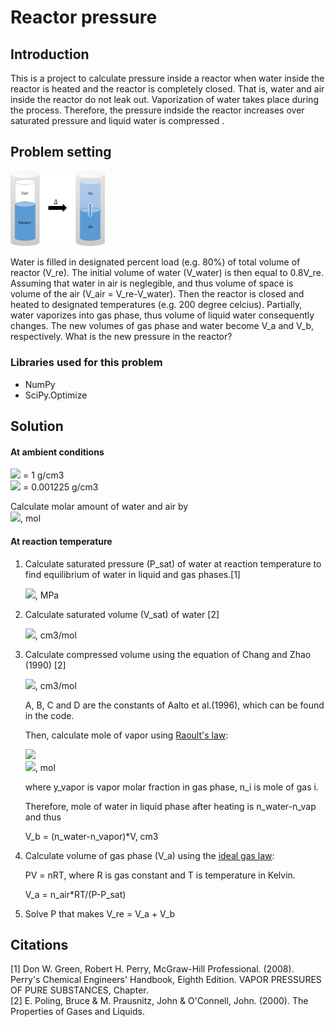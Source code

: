 # Reactor pressure
## Introduction
This is a project to calculate pressure inside a reactor when water inside the reactor is heated and the reactor is completely closed. That is, water and air inside the reactor do not leak out. Vaporization of water takes place during the process. Therefore, the pressure indside the reactor increases over saturated pressure and liquid water is compressed . 

## Problem setting
<img src="https://github.com/pangnattacha/reactor_pressure/blob/master/reactor.png" width="30%" height="30%">

Water is filled in designated percent load (e.g. 80%) of total volume of reactor (V_re). The initial volume of water (V_water) is then equal to 0.8V_re. Assuming that water in air is neglegible, and thus volume of space is volume of the air (V_air = V_re-V_water). Then the reactor is closed and heated to designated temperatures (e.g. 200 degree celcius). Partially, water vaporizes into gas phase, thus volume of liquid water consequently changes. The new volumes of gas phase and water become V_a and V_b, respectively. What is the new pressure in the reactor?

### Libraries used for this problem
- NumPy
- SciPy.Optimize

## Solution
#### At ambient conditions
<img src="https://latex.codecogs.com/gif.latex?%5Crho_%7Bwater%7D"> = 1 g/cm3 </br>
<img src="https://latex.codecogs.com/gif.latex?%5Crho_%7Bair%7D"> = 0.001225 g/cm3 </br>

Calculate molar amount of water and air by </br>
<img src="https://latex.codecogs.com/gif.latex?n%3D%20%5Cfrac%7BV*%5Crho%7D%7Bmolecular%20weight%7D">, mol
#### At reaction temperature
1. Calculate saturated pressure (P_sat) of water at reaction temperature to find equilibrium of water in liquid and gas phases.[1]</br>

    <img src="https://latex.codecogs.com/gif.latex?P_%7Bsat%7D%20%3D%20exp%28C1&plus;C2/T&plus;C3lnT&plus;C4T%5E%7BC5%7D%29">, MPa </br>

2. Calculate saturated volume (V_sat) of water [2]</br>

    <img src="https://latex.codecogs.com/gif.latex?V_%7Bsat%7D%20%3D%20V_cZ_c%5E%7B1-%28T/T_c%29%5E%7B2/7%7D%7D">, cm3/mol

3. Calculate compressed volume using the equation of Chang and Zhao (1990) [2] </br>

    <img src="https://latex.codecogs.com/gif.latex?V%3DV_s%5Cfrac%7BAP_c&plus;C%5E%7B%28D-Tr%29%5EB%7D%28P-P_%7Bsat%7D%29%7D%7BAP_c&plus;C%28P-P_%7Bsat%7D%29%7D">, cm3/mol </br>

    A, B, C and D are the constants of Aalto et al.(1996), which can be found in the code.

    Then, calculate mole of vapor using [Raoult's law](https://chemistry.tutorvista.com/inorganic-chemistry/raoults-law.html): </br>

    <img src="https://latex.codecogs.com/gif.latex?y_%7Bvapor%7D%3D%5Cfrac%7Bn_%7Bvapor%7D%7D%7Bn_%7Bvapor%7D&plus;n_%7Bair%7D%7D%3D%5Cfrac%7BP_%7Bsat%7D%7D%7BP%7D"></br>
    <img src="https://latex.codecogs.com/gif.latex?n_%7Bvapor%7D%3Dn_%7Bair%7D%5Cfrac%7BP_%7Bsat%7D%7D%7BP-P_%7Bsat%7D%7D">, mol

    where y_vapor is vapor molar fraction in gas phase, n_i is mole of gas i.

    Therefore, mole of water in liquid phase after heating is n_water-n_vap and thus</br>

    V_b = (n_water-n_vapor)*V, cm3

4. Calculate volume of gas phase (V_a) using the [ideal gas law](https://en.wikipedia.org/wiki/Ideal_gas_law):</br>

    PV = nRT, where R is gas constant and T is temperature in Kelvin.</br>

    V_a = n_air*RT/(P-P_sat)
    
5. Solve P that makes V_re = V_a + V_b

## Citations
[1] Don W. Green, Robert H. Perry, McGraw-Hill Professional. (2008). Perry's Chemical Engineers' Handbook, Eighth Edition. VAPOR PRESSURES OF PURE SUBSTANCES, Chapter. </br>
[2] E. Poling, Bruce & M. Prausnitz, John & O'Connell, John. (2000). The Properties of Gases and Liquids. 
